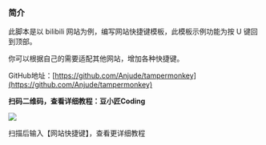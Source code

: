 ### 简介

此脚本是以 bilibili 网站为例，编写网站快捷键模板，此模板示例功能为按 U 键回到顶部。

你可以根据自己的需要适配其他网站，增加各种快捷键。

GitHub地址：[https://github.com/Anjude/tampermonkey](https://github.com/Anjude/tampermonkey)

**扫码二维码，查看详细教程：豆小匠Coding**

![](https://cdn.jsdelivr.net/gh/Anjude/pubsrc@img/20211118174149.jpeg)

扫描后输入【网站快捷键】，查看更详细教程

